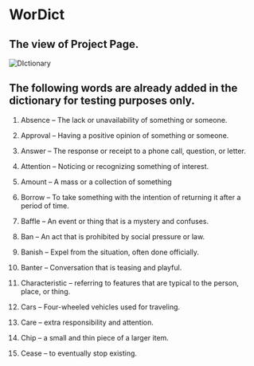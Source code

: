 # WorDict

## The view of Project Page.
![DIctionary](https://user-images.githubusercontent.com/64920972/197353944-52515d0b-c6b0-4f9e-acc7-7d7a3bd59ea9.png)

## The following words are already added in the dictionary for testing purposes only.

1. Absence – The lack or unavailability of something or someone.

2. Approval – Having a positive opinion of something or someone.

3. Answer – The response or receipt to a phone call, question, or letter.

4. Attention – Noticing or recognizing something of interest.

5. Amount – A mass or a collection of something  

6. Borrow – To take something with the intention of returning it after a period of time. 

7. Baffle – An event or thing that is a mystery and confuses.

8. Ban – An act that is prohibited by social pressure or law. 

9. Banish – Expel from the situation, often done officially. 

10. Banter – Conversation that is teasing and playful. 

11. Characteristic – referring to features that are typical to the person, place, or thing. 

12. Cars – Four-wheeled vehicles used for traveling. 

13. Care – extra responsibility and attention.

14. Chip – a small and thin piece of a larger item.

15. Cease – to eventually stop existing. 
